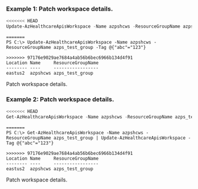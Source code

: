 ### Example 1: Patch workspace details.
```powershell
<<<<<<< HEAD
Update-AzHealthcareApisWorkspace -Name azpshcws -ResourceGroupName azps_test_group -Tag @{"abc"="123"}
```

```output
=======
PS C:\> Update-AzHealthcareApisWorkspace -Name azpshcws -ResourceGroupName azps_test_group -Tag @{"abc"="123"}

>>>>>>> 97176e9029ae7684a4ab56b6bec6966b134d4f91
Location Name     ResourceGroupName
-------- ----     -----------------
eastus2  azpshcws azps_test_group
```

Patch workspace details.

### Example 2: Patch workspace details.
```powershell
<<<<<<< HEAD
Get-AzHealthcareApisWorkspace -Name azpshcws -ResourceGroupName azps_test_group | Update-AzHealthcareApisWorkspace -Tag @{"abc"="123"}
```

```output
=======
PS C:\> Get-AzHealthcareApisWorkspace -Name azpshcws -ResourceGroupName azps_test_group | Update-AzHealthcareApisWorkspace -Tag @{"abc"="123"}

>>>>>>> 97176e9029ae7684a4ab56b6bec6966b134d4f91
Location Name     ResourceGroupName
-------- ----     -----------------
eastus2  azpshcws azps_test_group
```

Patch workspace details.